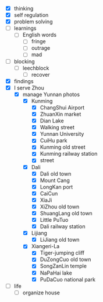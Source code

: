 - [x] thinking
- [x] self regulation
- [x] problem solving
- [ ] learnings
    - [ ] English words
        - [ ] fringe
        - [ ] outrage
        - [ ] mad
- [ ] blocking
    - [ ] leechblock
        - [ ] recover
- [x] findings
- [x] I serve Zhou
    - [x] manage Yunnan photos
        - [x] Kunming
            - [x] ChangShui Airport
            - [x] ZhuanXin market
            - [x] Dian Lake
            - [x] Walking street
            - [x] Yunnan University
            - [x] CuiHu park
            - [x] Kunming old street
            - [x] Kunming railway station
            - [x] street
        - [x] Dali
            - [x] Dali old town
            - [x] Mount Cang
            - [x] LongKan port
            - [x] CaiCun
            - [x] XiaJi
            - [x] XiZhou old town
            - [x] ShuangLang old town
            - [x] Little PuTuo
            - [x] Dali railway station
        - [x] Lijiang
            - [x] LiJiang old town
        - [x] Xiangeri-La
            - [x] Tiger-jumping cliff
            - [x] DuZongCuo old town
            - [x] SongZanLin temple
            - [x] NaPaHai lake
            - [x] PuDaCuo national park
- [ ] life
    - [ ] organize house